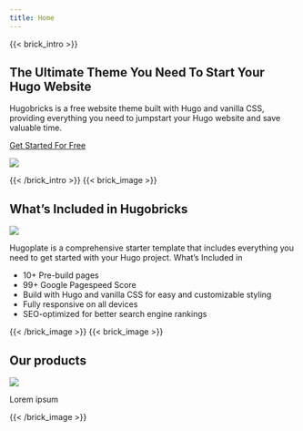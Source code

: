 ```yaml
---
title: Home
---
```

{{< brick_intro >}}

## The Ultimate Theme You Need To Start Your Hugo Website

Hugobricks is a free website theme built with Hugo and vanilla CSS, providing everything you need to jumpstart your Hugo website and save valuable time.

[Get Started For Free](/get-started/)

![](/uploads/brick_intro.png)

{{< /brick_intro >}}
{{< brick_image >}}

## What’s Included in Hugobricks

![](/uploads/brick_image.jpg)

Hugoplate is a comprehensive starter template that includes everything you need to get started with your Hugo project. What’s Included in 

- 10+ Pre-build pages
- 99+ Google Pagespeed Score
- Build with Hugo and vanilla CSS for easy and customizable styling
- Fully responsive on all devices
- SEO-optimized for better search engine rankings


{{< /brick_image >}}
{{< brick_image >}}

## Our products

![](/uploads/image.jpg)

Lorem ipsum

{{< /brick_image >}}
